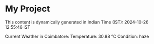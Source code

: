 # My Project

This content is dynamically generated in Indian Time (IST): 2024-10-26 12:55:46 IST


Current Weather in Coimbatore:
Temperature: 30.88 °C
Condition: haze
